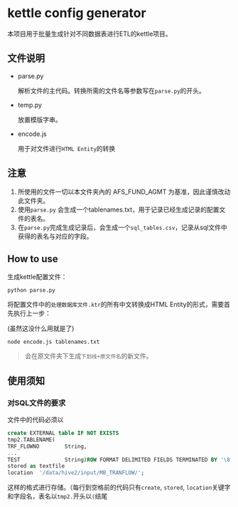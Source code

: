 # kettle config generator

本项目用于批量生成针对不同数据表进行ETL的kettle项目。

## 文件说明

- parse.py

    解析文件的主代码。转换所需的文件名等参数写在`parse.py`的开头。

- temp.py

    放置模版字串。

- encode.js

    用于对文件进行`HTML Entity`的转换

## 注意

1. 所使用的文件一切以本文件夹內的 AFS_FUND_AGMT 为基准，因此谨慎改动此文件夹。
2. 使用`parse.py` 会生成一个tablenames.txt，用于记录已经生成记录的配置文件的表名。
3. 在`parse.py`完成生成记录后，会生成一个`sql_tables.csv`，记录从sql文件中获得的表名与对应的字段。

## How to use

生成kettle配置文件：

```shell
python parse.py
```

将配置文件中的`处理数据库文件.ktr`的所有中文转换成HTML Entity的形式，需要首先执行上一步：

(虽然这没什么用就是了)

```shell
node encode.js tablenames.txt
```

> 会在原文件夹下生成`下划线+原文件名`的新文件。

## 使用须知

### 对SQL文件的要求

文件中的代码必须以

```sql
create EXTERNAL table IF NOT EXISTS
tmp2.TABLENAME(
TRF_FLOWNO        String,
...
TEST              String)ROW FORMAT DELIMITED FIELDS TERMINATED BY '\8'
stored as textfile
location  '/data/hive2/input/MB_TRANFLOW/';
```

这样的格式进行存储。（每行到空格前的代码只有`create`, `stored`, `location`关键字和字段名，表名以`tmp2.`开头以`(`结尾
